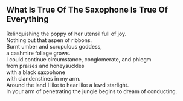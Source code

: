 What Is True Of The Saxophone Is True Of Everything
---------------------------------------------------
Relinquishing the poppy of her utensil full of joy.  
Nothing but that aspen of ribbons.  
Burnt umber and scrupulous goddess,  
a cashmire foliage grows.  
I could continue circumstance, conglomerate, and phlegm  
from praises and honeysuckles  
with a black saxophone  
with clandenstines in my arm.  
Around the land I like to hear like a lewd starlight.  
In your arm of penetrating the jungle begins to dream of conducting.  
